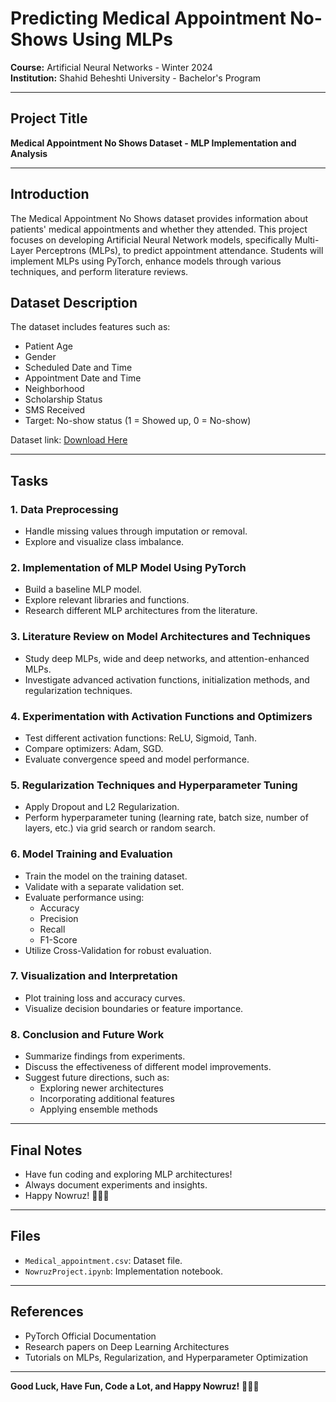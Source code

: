 # Predicting Medical Appointment No-Shows Using MLPs

**Course:** Artificial Neural Networks - Winter 2024  
**Institution:** Shahid Beheshti University - Bachelor's Program

---

## Project Title
**Medical Appointment No Shows Dataset - MLP Implementation and Analysis**

---

## Introduction
The Medical Appointment No Shows dataset provides information about patients' medical appointments and whether they attended. This project focuses on developing Artificial Neural Network models, specifically Multi-Layer Perceptrons (MLPs), to predict appointment attendance. Students will implement MLPs using PyTorch, enhance models through various techniques, and perform literature reviews.

## Dataset Description
The dataset includes features such as:
- Patient Age
- Gender
- Scheduled Date and Time
- Appointment Date and Time
- Neighborhood
- Scholarship Status
- SMS Received
- Target: No-show status (1 = Showed up, 0 = No-show)

Dataset link: [Download Here](https://www.kaggle.com/datasets/joniarroba/noshowappointments/download?datasetVersionNumber=5)

---

## Tasks

### 1. Data Preprocessing
- Handle missing values through imputation or removal.
- Explore and visualize class imbalance.

### 2. Implementation of MLP Model Using PyTorch
- Build a baseline MLP model.
- Explore relevant libraries and functions.
- Research different MLP architectures from the literature.

### 3. Literature Review on Model Architectures and Techniques
- Study deep MLPs, wide and deep networks, and attention-enhanced MLPs.
- Investigate advanced activation functions, initialization methods, and regularization techniques.

### 4. Experimentation with Activation Functions and Optimizers
- Test different activation functions: ReLU, Sigmoid, Tanh.
- Compare optimizers: Adam, SGD.
- Evaluate convergence speed and model performance.

### 5. Regularization Techniques and Hyperparameter Tuning
- Apply Dropout and L2 Regularization.
- Perform hyperparameter tuning (learning rate, batch size, number of layers, etc.) via grid search or random search.

### 6. Model Training and Evaluation
- Train the model on the training dataset.
- Validate with a separate validation set.
- Evaluate performance using:
  - Accuracy
  - Precision
  - Recall
  - F1-Score
- Utilize Cross-Validation for robust evaluation.

### 7. Visualization and Interpretation
- Plot training loss and accuracy curves.
- Visualize decision boundaries or feature importance.

### 8. Conclusion and Future Work
- Summarize findings from experiments.
- Discuss the effectiveness of different model improvements.
- Suggest future directions, such as:
  - Exploring newer architectures
  - Incorporating additional features
  - Applying ensemble methods

---

## Final Notes
- Have fun coding and exploring MLP architectures!
- Always document experiments and insights.
- Happy Nowruz! 🌿🎉🥳

---

## Files
- `Medical_appointment.csv`: Dataset file.
- `NowruzProject.ipynb`: Implementation notebook.

---

## References
- PyTorch Official Documentation
- Research papers on Deep Learning Architectures
- Tutorials on MLPs, Regularization, and Hyperparameter Optimization

---

**Good Luck, Have Fun, Code a Lot, and Happy Nowruz!** 🌿🎉🥳

